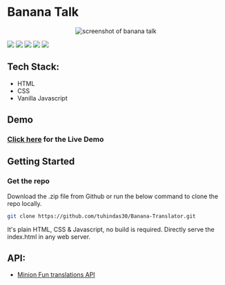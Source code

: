 # Banana Talk

<div align="center">
    <img src="https://i.imgur.com/qTz4pm8.gif" alt="screenshot of banana talk"/>
</div>

![](https://img.shields.io/website?url=https%3A%2Ftalks-banana.netlify.app)
![](https://img.shields.io/netlify/f625c81a-7c52-41f6-a86b-99ec52859a40)
![](https://img.shields.io/github/languages/count/tuhindas30/bananatalk)
![](https://img.shields.io/github/languages/top/tuhindas30/bananatalk)
![](https://img.shields.io/github/last-commit/tuhindas30/bananatalk)

## Tech Stack:

- HTML
- CSS
- Vanilla Javascript

## Demo

### [Click here](https://talks-banana.netlify.app/) for the Live Demo

## Getting Started

### Get the repo

Download the .zip file from Github or run the below command to clone the repo locally.

```bash
git clone https://github.com/tuhindas30/Banana-Translator.git
```

It's plain HTML, CSS & Javascript, no build is required. Directly serve the index.html in any web server.

## API:

- [Minion Fun translations API](https://funtranslations.com/api/#minion)
